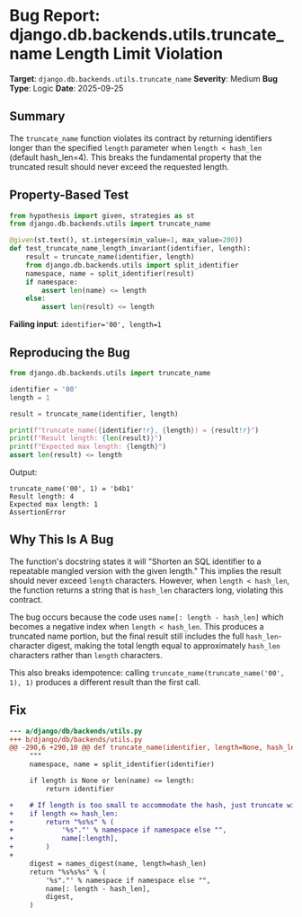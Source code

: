 # Bug Report: django.db.backends.utils.truncate_name Length Limit Violation

**Target**: `django.db.backends.utils.truncate_name`
**Severity**: Medium
**Bug Type**: Logic
**Date**: 2025-09-25

## Summary

The `truncate_name` function violates its contract by returning identifiers longer than the specified `length` parameter when `length < hash_len` (default hash_len=4). This breaks the fundamental property that the truncated result should never exceed the requested length.

## Property-Based Test

```python
from hypothesis import given, strategies as st
from django.db.backends.utils import truncate_name

@given(st.text(), st.integers(min_value=1, max_value=200))
def test_truncate_name_length_invariant(identifier, length):
    result = truncate_name(identifier, length)
    from django.db.backends.utils import split_identifier
    namespace, name = split_identifier(result)
    if namespace:
        assert len(name) <= length
    else:
        assert len(result) <= length
```

**Failing input**: `identifier='00', length=1`

## Reproducing the Bug

```python
from django.db.backends.utils import truncate_name

identifier = '00'
length = 1

result = truncate_name(identifier, length)

print(f"truncate_name({identifier!r}, {length}) = {result!r}")
print(f"Result length: {len(result)}")
print(f"Expected max length: {length}")
assert len(result) <= length
```

Output:
```
truncate_name('00', 1) = 'b4b1'
Result length: 4
Expected max length: 1
AssertionError
```

## Why This Is A Bug

The function's docstring states it will "Shorten an SQL identifier to a repeatable mangled version with the given length." This implies the result should never exceed `length` characters. However, when `length < hash_len`, the function returns a string that is `hash_len` characters long, violating this contract.

The bug occurs because the code uses `name[: length - hash_len]` which becomes a negative index when `length < hash_len`. This produces a truncated name portion, but the final result still includes the full `hash_len`-character digest, making the total length equal to approximately `hash_len` characters rather than `length` characters.

This also breaks idempotence: calling `truncate_name(truncate_name('00', 1), 1)` produces a different result than the first call.

## Fix

```diff
--- a/django/db/backends/utils.py
+++ b/django/db/backends/utils.py
@@ -290,6 +290,10 @@ def truncate_name(identifier, length=None, hash_len=4):
     """
     namespace, name = split_identifier(identifier)

     if length is None or len(name) <= length:
         return identifier

+    # If length is too small to accommodate the hash, just truncate without hash
+    if length <= hash_len:
+        return "%s%s" % (
+            '%s"."' % namespace if namespace else "",
+            name[:length],
+        )
+
     digest = names_digest(name, length=hash_len)
     return "%s%s%s" % (
         '%s"."' % namespace if namespace else "",
         name[: length - hash_len],
         digest,
     )
```